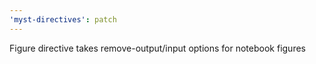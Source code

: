 ```yaml
---
'myst-directives': patch
---
```


Figure directive takes remove-output/input options for notebook figures
